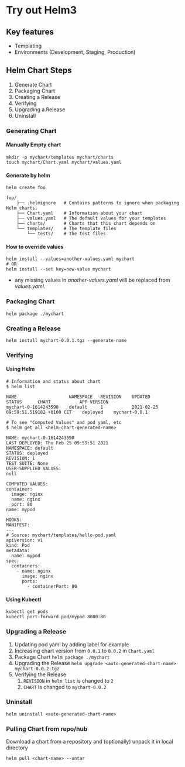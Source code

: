 # Try out Helm3

## Key features
* Templating
* Environments (Development, Staging, Production)

## Helm Chart Steps
1. Generate Chart
2. Packaging Chart
3. Creating a Release
4. Verifying
5. Upgrading a Release
6. Uninstall 

### Generating Chart

#### Manually Empty chart
```shell script
mkdir -p mychart/templates mychart/charts
touch mychart/Chart.yaml mychart/values.yaml
```

#### Generate by helm
`helm create foo`

```shell script
foo/
    ├── .helmignore   # Contains patterns to ignore when packaging Helm charts.
    ├── Chart.yaml    # Information about your chart
    ├── values.yaml   # The default values for your templates
    ├── charts/       # Charts that this chart depends on
    └── templates/    # The template files
        └── tests/    # The test files
```

#### How to override values
```shell script
helm install --values=another-values.yaml mychart
# OR
helm install --set key=new-value mychart
```

* any missing values in *another-values.yaml* will be replaced from *values.yaml*.

### Packaging Chart
`helm package ./mychart`

### Creating a Release
`helm install mychart-0.0.1.tgz --generate-name`

### Verifying
#### Using Helm
```shell script
# Information and status about chart
$ helm list

NAME                	NAMESPACE	REVISION	UPDATED                             	STATUS  	CHART        	APP VERSION
mychart-0-1614243590	default  	1       	2021-02-25 09:59:51.519182 +0100 CET	deployed	mychart-0.0.1	  

# To see "Computed Values" and pod yaml, etc
$ helm get all <helm-chart-generated-name>

NAME: mychart-0-1614243590
LAST DEPLOYED: Thu Feb 25 09:59:51 2021
NAMESPACE: default
STATUS: deployed
REVISION: 1
TEST SUITE: None
USER-SUPPLIED VALUES:
null

COMPUTED VALUES:
container:
  image: nginx
  name: nginx
  port: 80
name: mypod

HOOKS:
MANIFEST:
---
# Source: mychart/templates/hello-pod.yaml
apiVersion: v1
kind: Pod
metadata:
  name: mypod
spec:
  containers:
    - name: nginx
      image: nginx
      ports:
        - containerPort: 80
```

#### Using Kubectl
```shell script
kubectl get pods
kubectl port-forward pod/mypod 8080:80
```

### Upgrading a Release

1. Updating pod yaml by adding label for example
2. Increasing chart version from `0.0.1` to `0.0.2` in `Chart.yaml`
3. Package Chart `helm package ./mychart`
4. Upgrading the Release `helm upgrade <auto-generated-chart-name> mychart-0.0.2.tgz`
5. Verifying the Release
    1. `REVISION` in `helm list` is changed to `2`
    2. `CHART` is changed to `mychart-0.0.2`

### Uninstall
`helm uninstall <auto-generated-chart-name>`

### Pulling Chart from repo/hub
Download a chart from a repository and (optionally) unpack it in local directory
                     
`helm pull <chart-name> --untar`
